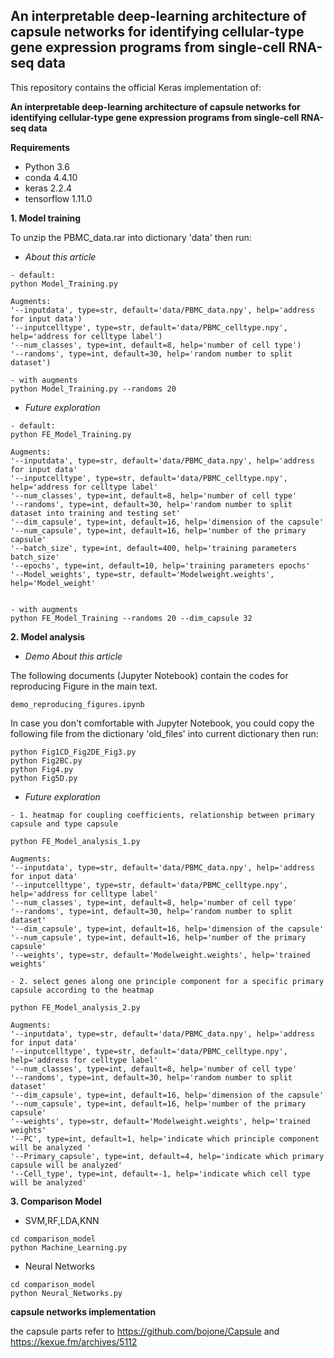 ## An interpretable deep-learning architecture of capsule networks for identifying cellular-type gene expression programs from single-cell RNA-seq data

This repository contains the official Keras implementation of:

**An interpretable deep-learning architecture of capsule networks for identifying cellular-type gene expression programs from single-cell RNA-seq data**



**Requirements**
- Python 3.6
- conda 4.4.10
- keras 2.2.4
- tensorflow 1.11.0


**1. Model training**

To unzip the PBMC_data.rar into dictionary 'data' then run:

- *About this article*
```
- default:
python Model_Training.py

Augments:
'--inputdata', type=str, default='data/PBMC_data.npy', help='address for input data')
'--inputcelltype', type=str, default='data/PBMC_celltype.npy', help='address for celltype label')
'--num_classes', type=int, default=8, help='number of cell type')
'--randoms', type=int, default=30, help='random number to split dataset')

- with augments
python Model_Training.py --randoms 20

```

- *Future exploration*
```
- default:
python FE_Model_Training.py

Augments:
'--inputdata', type=str, default='data/PBMC_data.npy', help='address for input data'
'--inputcelltype', type=str, default='data/PBMC_celltype.npy', help='address for celltype label'
'--num_classes', type=int, default=8, help='number of cell type'
'--randoms', type=int, default=30, help='random number to split dataset into training and testing set'
'--dim_capsule', type=int, default=16, help='dimension of the capsule'
'--num_capsule', type=int, default=16, help='number of the primary capsule'
'--batch_size', type=int, default=400, help='training parameters batch_size'
'--epochs', type=int, default=10, help='training parameters epochs'
'--Model_weights', type=str, default='Modelweight.weights', help='Model_weight'


- with augments
python FE_Model_Training --randoms 20 --dim_capsule 32
```

**2. Model analysis**

- *Demo About this article*

The following documents (Jupyter Notebook) contain the codes for reproducing Figure in the main text.
```
demo_reproducing_figures.ipynb
```
In case you don't comfortable with Jupyter Notebook, you could copy the following file from the dictionary 'old_files' into current dictionary then run:
```
python Fig1CD_Fig2DE_Fig3.py
python Fig2BC.py
python Fig4.py
python Fig5D.py
```

- *Future exploration*
```
- 1. heatmap for coupling coefficients, relationship between primary capsule and type capsule

python FE_Model_analysis_1.py

Augments:
'--inputdata', type=str, default='data/PBMC_data.npy', help='address for input data'
'--inputcelltype', type=str, default='data/PBMC_celltype.npy', help='address for celltype label'
'--num_classes', type=int, default=8, help='number of cell type'
'--randoms', type=int, default=30, help='random number to split dataset'
'--dim_capsule', type=int, default=16, help='dimension of the capsule'
'--num_capsule', type=int, default=16, help='number of the primary capsule'
'--weights', type=str, default='Modelweight.weights', help='trained weights'

- 2. select genes along one principle component for a specific primary capsule according to the heatmap

python FE_Model_analysis_2.py

Augments:
'--inputdata', type=str, default='data/PBMC_data.npy', help='address for input data'
'--inputcelltype', type=str, default='data/PBMC_celltype.npy', help='address for celltype label'
'--num_classes', type=int, default=8, help='number of cell type'
'--randoms', type=int, default=30, help='random number to split dataset'
'--dim_capsule', type=int, default=16, help='dimension of the capsule'
'--num_capsule', type=int, default=16, help='number of the primary capsule'
'--weights', type=str, default='Modelweight.weights', help='trained weights'
'--PC', type=int, default=1, help='indicate which principle component will be analyzed '
'--Primary_capsule', type=int, default=4, help='indicate which primary capsule will be analyzed'
'--Cell_type', type=int, default=-1, help='indicate which cell type will be analyzed'
```

**3. Comparison Model**

- SVM,RF,LDA,KNN
```
cd comparison_model
python Machine_Learning.py
```

- Neural Networks
```
cd comparison_model
python Neural_Networks.py
```

**capsule networks implementation**

the capsule parts refer to https://github.com/bojone/Capsule and https://kexue.fm/archives/5112